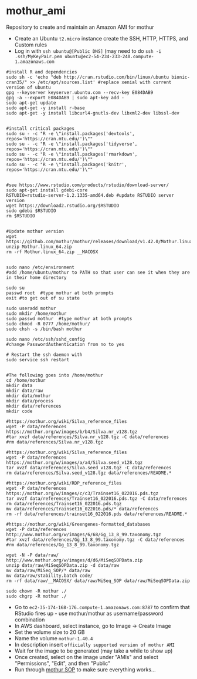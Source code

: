 # mothur_ami
Repository to create and maintain an Amazon AMI for mothur

* Create an Ubuntu `t2.micro` instance create the SSH, HTTP, HTTPS, and Custom rules
* Log in with `ssh ubuntu@[Public DNS]` (may need to do `ssh -i .ssh/MyKeyPair.pem ubuntu@ec2-54-234-233-240.compute-1.amazonaws.com`

````
#install R and dependencies
sudo sh -c 'echo "deb http://cran.rstudio.com/bin/linux/ubuntu bionic-cran35/" >> /etc/apt/sources.list' #replace xenial with current version of ubuntu
gpg --keyserver keyserver.ubuntu.com --recv-key E084DAB9
gpg -a --export E084DAB9 | sudo apt-key add -
sudo apt-get update
sudo apt-get -y install r-base
sudo apt-get -y install libcurl4-gnutls-dev libxml2-dev libssl-dev


#install critical packages
sudo su - -c "R -e \"install.packages('devtools', repos='https://cran.mtu.edu/')\""
sudo su - -c "R -e \"install.packages('tidyverse', repos='https://cran.mtu.edu/')\""
sudo su - -c "R -e \"install.packages('rmarkdown', repos='https://cran.mtu.edu/')\""
sudo su - -c "R -e \"install.packages('knitr', repos='https://cran.mtu.edu/')\""


#see https://www.rstudio.com/products/rstudio/download-server/
sudo apt-get install gdebi-core
RSTUDIO=rstudio-server-1.2.1335-amd64.deb #update RSTUDIO server version
wget https://download2.rstudio.org/$RSTUDIO
sudo gdebi $RSTUDIO
rm $RSTUDIO


#Update mothur version
wget https://github.com/mothur/mothur/releases/download/v1.42.0/Mothur.linux_64.zip
unzip Mothur.linux_64.zip
rm -rf Mothur.linux_64.zip __MACOSX


sudo nano /etc/environment
#add /home/ubuntu/mothur to PATH so that user can see it when they are in their home directory

sudo su
passwd root  #type mothur at both prompts
exit #to get out of su state

sudo useradd mothur
sudo mkdir /home/mothur
sudo passwd mothur  #type mothur at both prompts
sudo chmod -R 0777 /home/mothur/
sudo chsh -s /bin/bash mothur

sudo nano /etc/ssh/sshd_config
#change PasswordAuthentication from no to yes

# Restart the ssh daemon with
sudo service ssh restart


#The following goes into /home/mothur
cd /home/mothur
mkdir data
mkdir data/raw
mkdir data/mothur
mkdir data/process
mkdir data/references
mkdir code

#https://mothur.org/wiki/Silva_reference_files
wget -P data/references https://mothur.org/w/images/b/b4/Silva.nr_v128.tgz
#tar xvzf data/references/Silva.nr_v128.tgz -C data/references
#rm data/references/Silva.nr_v128.tgz

#https://mothur.org/wiki/Silva_reference_files
wget -P data/references https://mothur.org/w/images/a/a4/Silva.seed_v128.tgz
tar xvzf data/references/Silva.seed_v128.tgz -C data/references
rm data/references/Silva.seed_v128.tgz data/references/README.*

#https://mothur.org/wiki/RDP_reference_files
wget -P data/references https://mothur.org/w/images/c/c3/Trainset16_022016.pds.tgz
tar xvzf data/references/Trainset16_022016.pds.tgz -C data/references
rm data/references/Trainset16_022016.pds.tgz
mv data/references/trainset16_022016.pds/* data/references
rm -rf data/references/trainset16_022016.pds data/references/README.*

#https://mothur.org/wiki/Greengenes-formatted_databases
wget -P data/references http://www.mothur.org/w/images/6/68/Gg_13_8_99.taxonomy.tgz
#tar xvzf data/references/Gg_13_8_99.taxonomy.tgz -C data/references
#rm data/references/Gg_13_8_99.taxonomy.tgz

wget -N -P data/raw/ http://www.mothur.org/w/images/d/d6/MiSeqSOPData.zip
unzip data/raw/MiSeqSOPData.zip -d data/raw
mv data/raw/MiSeq_SOP/* data/raw
mv data/raw/stability.batch code/
rm -rf data/raw/__MACOSX/ data/raw/MiSeq_SOP data/raw/MiSeqSOPData.zip

sudo chown -R mothur ./
sudo chgrp -R mothur ./
````

* Go to `ec2-35-174-168-176.compute-1.amazonaws.com:8787` to confirm that RStudio fires up - use mothur/mothur as username/password combination
* In AWS dashboard, select instance, go to Image -> Create Image
* Set the volume size to 20 GB
* Name the volume `mothur-1.40.4`
* In description insert `officially supported version of mothur AMI`
* Wait for the image to be generated (may take a while to show up)
* Once created, select on the image under "AMIs" and select "Permissions", "Edit", and then "Public"
* Run through [mothur SOP](https://mothur.org/wiki/EDAMAME) to make sure everything works... 

